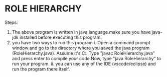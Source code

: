 # ROLE HIERARCHY
Steps:
1. The above program is written in java language.make sure you have java-jdk installed before executing this program.
2. you have two ways to run this program 
      i. Open a command prompt window and go to the directory where you saved the java program (RoleHierarchy.java). Assume it's C:\. Type "javac RoleHierarchy.java" and press              enter to compile your code.Now, type "java RoleHierarchy" to run your program. 
      ii. you can use any of the IDE (vscode/eclipse) and run the program there itself.

